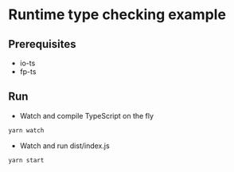 # Runtime type checking example

## Prerequisites

- io-ts
- fp-ts

## Run

- Watch and compile TypeScript on the fly

```sh
yarn watch
```

- Watch and run dist/index.js
  
```sh
yarn start
```
